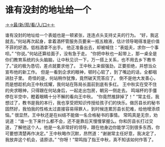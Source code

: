 # 谁有没封的地址给一个


<a href="https://hyp.senfoop.com?https://github.com">→→最/新/观/看/入/口←←</a>



谁有没封的地址给一个表姐也是一顿紧张，连连点头支持丈夫的行为。
“好，我这就去。”何站再次起身，拿着酒杯管服务员要来一瓶五粮液，估计领导喝得准是价值不菲的好酒，低档酒拿不出手。
他正准备出去，却被喊住：“表姐夫，求你一个事呗。”
“你说。”何站还算给面子，没有急于走。
“你把中秋也一起带上，那一桌全是你们教育系统的头头脑脑，让中秋见识一下，万一搭上关系，也不用去乡下教书了。”说的极为恳切，差点就要求他了。
王中秋上来倔强劲，正要拒绝，并想当众宣布他的新工作。
但是一看到企求的眼神，顿时心软了，到了嘴边的话，全都咽进肚子里。
奇怪的是，何站稍作犹豫，竟然破天荒答应了。
倒不是他大发善心，而是想趁机向王中秋炫耀，我何站在陈局长面前到底有多红。
王中秋实在受不住的央求眼神，只得跟在何站身后，一起走出包房，朝另一侧走去。
鸣端杯的手僵停在半空中，瞪着眼睛十分不解的看向王中秋。
“你竟然推辞掉了！”
“常主任，我想过了，教书是我的本行，我也享受把知识传授给孩子们的快乐。做厉县长的秘书固然好，我怕我的性格太过直接容易得罪人，到时候连累厉县长犯难，给他增添烦恼。”
很显然，王中秋还是在纠结不能做一名合格秘书的事情。
常鸣真是无奈，劝说道：“谁一生下来什么都不会，还不是靠后天慢慢掌握么。你和厉县长打过交道，了解他这个人。他是一名非常好的领导，跟在他身边你能学习到很多东西，你可要想清楚再作决定。”
王中秋略作沉默，昂然道：“谢谢常主任好意，我决定了，我放弃这个机会，请原谅。”
“你呀！”常鸣指了指王中秋，真不知该如何作答了。
